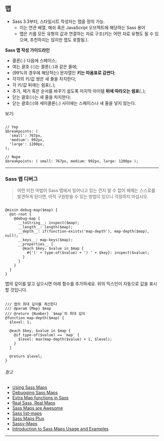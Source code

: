 ## 맵

* Sass 3.3부터, 스타일시트 작성자는 맵을 정의 가능.
    * 이는 연관 배열, 해쉬 혹은 JavaScript 오브젝트에 해당하는 Sass 용어
    * 맵은 키를 모든 유형의 값과 연결하는 자료 구조(키는 어떤 자료 유형도 될 수 있으며, 추천하지는 않지만 맵도 포함됨.).

**Sass 맵 작성 가이드라인**

* 콜론(`:`) 다음에 스페이스;
* 여는 괄호 (`(`)는 콜론(`:`)과 같은 줄에;
* (99%의 경우에 해당하는) 문자열인 **키는 따옴표로 감싼다**;
* 각각의 키/값 쌍은 새 줄을 차지한다;
* 각 키/값 뒤에는 쉼표(`,`);
* 추가, 제거 혹은 순서를 바꾸기 쉽도록 마지막 아이템 **뒤에 따라오는 쉼표**(`,`);
* 닫는 괄호(`)`)는 새 줄을 차지한다;
* 닫는 괄호(`)`)와 세미콜론(`;`) 사이에는 스페이스나 새 줄을 넣지 않는다.

보기:
<pre class="highlight"><code>
// Yep
$breakpoints: (
  'small': 767px,
  'medium': 992px,
  'large': 1200px,
);

// Nope
$breakpoints: ( small: 767px, medium: 992px, large: 1200px );
</code></pre>

___
### Sass 맵 디버그

>어떤 미친 마법이 Sass 맵에서 일어나고 있는 건지 알 수 없어 헤매는 스스로를 발견하게 된다면, 아직 구원받을 수 있는 방법이 있으니 걱정하지 마십시오.

<pre class="highlight"><code>
@mixin debug-map($map) {
  @at-root {
    @debug-map {
      __toString__: inspect($map);
      __length__: length($map);
      __depth__: if(function-exists('map-depth'), map-depth($map), null);
      __keys__: map-keys($map);
      __properties__ {
        @each $key, $value in $map {
          #{'(' + type-of($value) + ') ' + $key}: inspect($value);
        }
      }
    }
  }
}
</code></pre>


맵의 깊이를 알고 싶으시면 아래 함수를 추가하세요. 위의 믹스인이 자동으로 값을 표시할 것입니다.

<pre class="highlight"><code class="css">
/// 맵의 최대 깊이를 계산한다
/// @param {Map} $map
/// @return {Number} `$map`의 최대 깊이
@function map-depth($map) {
  $level: 1;

  @each $key, $value in $map {
    @if type-of($value) == 'map' {
      $level: max(map-depth($value) + 1, $level);
    }
  }

  @return $level;
}
</code></pre>

###### 참고

* [Using Sass Maps](http://www.sitepoint.com/using-sass-maps/)
* [Debugging Sass Maps](http://www.sitepoint.com/debugging-sass-maps/)
* [Extra Map functions in Sass](http://www.sitepoint.com/extra-map-functions-sass/)
* [Real Sass, Real Maps](http://blog.grayghostvisuals.com/sass/real-sass-real-maps/)
* [Sass Maps are Awesome](http://viget.com/extend/sass-maps-are-awesome)
* [Sass list-maps](https://github.com/lunelson/sass-list-maps)
* [Sass Maps Plus](https://github.com/lunelson/sass-maps-plus)
* [Sassy-Maps](https://github.com/at-import/sassy-maps)
* [Introduction to Sass Maps Usage and Examples](http://webdesign.tutsplus.com/tutorials/an-introduction-to-sass-maps-usage-and-examples--cms-22184)
___